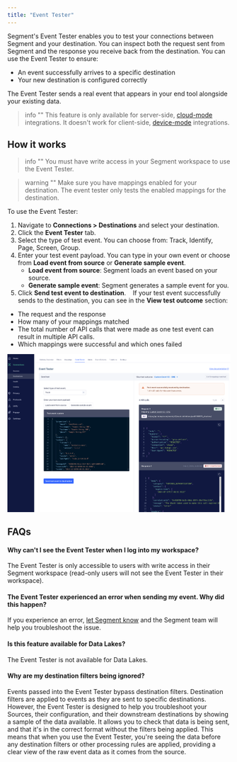 ```yaml
---
title: "Event Tester"
---
```



Segment's Event Tester enables you to test your connections between Segment and your destination. You can inspect both the request sent from Segment and the response you receive back from the destination. You can use the Event Tester to ensure: 

*   An event successfully arrives to a specific destination
*   Your new destination is configured correctly

The Event Tester sends a real event that appears in your end tool alongside your existing data. 


> info ""
> This feature is only available for server-side, [cloud-mode](/docs/connections/destinations/#connection-modes) integrations. It doesn't work for client-side, [device-mode](/docs/connections/destinations/#connection-modes) integrations. 

## How it works

> info ""
> You must have write access in your Segment workspace to use the Event Tester. 

> warning ""
> Make sure you have mappings enabled for your destination. The event tester only tests the enabled mappings for the destination. 

To use the Event Tester: 
1. Navigate to **Connections > Destinations** and select your destination.
2. Click the **Event Tester** tab. 
3. Select the type of test event. You can choose from: Track, Identify, Page, Screen, Group. 
4. Enter your test event payload. You can type in your own event or choose from **Load event from source** or **Generate sample event**.
   * **Load event from source**: Segment loads an event based on your source. 
   * **Generate sample event**: Segment generates a sample event for you. 
5. Click **Send test event to destination**. 
  
If your test event successfully sends to the destination, you can see in the **View test outcome** section:
* The request and the response
* How many of your mappings matched
* The total number of API calls that were made as one test event can result in multiple API calls. 
* Which mappings were successful and which ones failed

![Screenshot of the Event Tester with a Track test event that resulted in 4 API calls](images/event-tester2025.png)

## FAQs

#### Why can't I see the Event Tester when I log into my workspace?

The Event Tester is only accessible to users with write access in their Segment workspace (read-only users will not see the Event Tester in their workspace). 

#### The Event Tester experienced an error when sending my event. Why did this happen?

If you experience an error, [let Segment know](mailto:friends@segment.com) and the Segment team will help you troubleshoot the issue.

#### Is this feature available for Data Lakes?

The Event Tester is not available for Data Lakes.

#### Why are my destination filters being ignored?

Events passed into the Event Tester bypass destination filters. Destination filters are applied to events as they are sent to specific destinations. However, the Event Tester is designed to help you troubleshoot your Sources, their configuration, and their downstream destinations by showing a sample of the data available. It allows you to check that data is being sent, and that it's in the correct format without the filters being applied. This means that when you use the Event Tester, you're seeing the data before any destination filters or other processing rules are applied, providing a clear view of the raw event data as it comes from the source.
